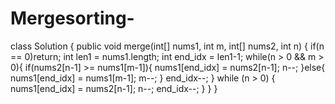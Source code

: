 # Mergesorting-
class Solution {
    public void merge(int[] nums1, int m, int[] nums2, int n) {
        if(n == 0)return;
        int len1 = nums1.length;
        int end_idx = len1-1;
        while(n > 0 && m > 0){
            if(nums2[n-1] >= nums1[m-1]){
                nums1[end_idx] = nums2[n-1];
                n--;
            }else{
                nums1[end_idx] = nums1[m-1];
                m--;
            }
            end_idx--;
        }
        while (n > 0) {
            nums1[end_idx] = nums2[n-1];
            n--;
            end_idx--;
        }
    }
}
